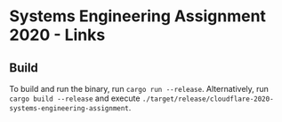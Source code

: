 # Systems Engineering Assignment 2020 - Links

## Build
To build and run the binary, run `cargo run --release`.
Alternatively, run `cargo build --release` and execute `./target/release/cloudflare-2020-systems-engineering-assignment`.